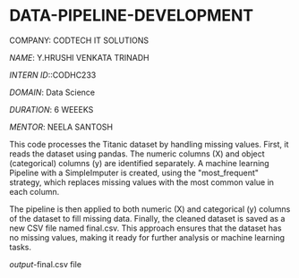 # DATA-PIPELINE-DEVELOPMENT
COMPANY: CODTECH IT SOLUTIONS

*NAME*: Y.HRUSHI VENKATA TRINADH

*INTERN ID*::CODHC233

*DOMAIN*: Data Science

*DURATION*: 6 WEEEKS

*MENTOR*: NEELA SANTOSH


This code processes the Titanic dataset by handling missing values. First, it reads the dataset using pandas. The numeric columns (X) and object (categorical) columns (y) are identified separately. A machine learning Pipeline with a SimpleImputer is created, using the "most_frequent" strategy, which replaces missing values with the most common value in each column.

The pipeline is then applied to both numeric (X) and categorical (y) columns of the dataset to fill missing data. Finally, the cleaned dataset is saved as a new CSV file named final.csv. This approach ensures that the dataset has no missing values, making it ready for further analysis or machine learning tasks.

*output*-final.csv file
